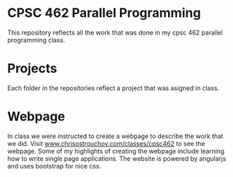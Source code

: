 # CPSC 462 Parallel Programming

This repository reflects all the work that was done in my cpsc 462 parallel programming class.

# Projects

Each folder in the repositories reflect a project that was asigned in class.

# Webpage

In class we were instructed to create a webpage to describe the work that we did. Visit www.chrisostrouchov.com/classes/cpsc462 to see the webpage. Some of my highlights of creating the webpage include learning how to write single page applications. The website is powered by angularjs and uses bootstrap for nice css.  